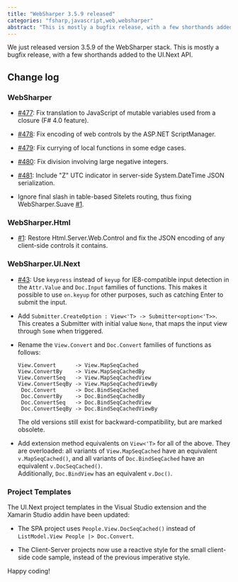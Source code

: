 ```yaml
---
title: "WebSharper 3.5.9 released"
categories: "fsharp,javascript,web,websharper"
abstract: "This is mostly a bugfix release, with a few shorthands added to the UI.Next API."
---
```

We just released version 3.5.9 of the WebSharper stack. This is mostly a bugfix release, with a few shorthands added to the UI.Next API.

## Change log

### WebSharper

* [#477](https://github.com/intellifactory/websharper/issues/477): Fix translation to JavaScript of mutable variables used from a closure (F# 4.0 feature).

* [#478](https://github.com/intellifactory/websharper/issues/478): Fix encoding of web controls by the ASP.NET ScriptManager.

* [#479](https://github.com/intellifactory/websharper/issues/479): Fix currying of local functions in some edge cases.

* [#480](https://github.com/intellifactory/websharper/issues/480): Fix division involving large negative integers.

* [#481](https://github.com/intellifactory/websharper/issues/481): Include "Z" UTC indicator in server-side System.DateTime JSON serialization.

* Ignore final slash in table-based Sitelets routing, thus fixing WebSharper.Suave [#1](https://github.com/intellifactory/websharper/issues/1).

### WebSharper.Html

* [#1](https://github.com/intellifactory/websharper.html/issues/1): Restore Html.Server.Web.Control and fix the JSON encoding of any client-side controls it contains.

### WebSharper.UI.Next

* [#43](https://github.com/intellifactory/websharper.ui.next/issues/43): Use `keypress` instead of `keyup` for IE8-compatible input detection in the `Attr.Value` and `Doc.Input` families of functions. This makes it possible to use `on.keyup` for other purposes, such as catching Enter to submit the input.

* Add `Submitter.CreateOption : View<'T> -> Submitter<option<'T>>`. This creates a Submitter with initial value `None`, that maps the input view through `Some` when triggered.

* Rename the `View.Convert` and `Doc.Convert` families of functions as follows:

    ```
    View.Convert      -> View.MapSeqCached
    View.ConvertBy    -> View.MapSeqCachedBy
    View.ConvertSeq   -> View.MapSeqCachedView
    View.ConvertSeqBy -> View.MapSeqCachedViewBy
     Doc.Convert      -> Doc.BindSeqCached
     Doc.ConvertBy    -> Doc.BindSeqCachedBy
     Doc.ConvertSeq   -> Doc.BindSeqCachedView
     Doc.ConvertSeqBy -> Doc.BindSeqCachedViewBy
    ```
    
    The old versions still exist for backward-compatibility, but are marked obsolete.

* Add extension method equivalents on `View<'T>` for all of the above. They are overloaded: all variants of `View.MapSeqCached` have an equivalent `v.MapSeqCached()`, and all variants of `Doc.BindSeqCached` have an equivalent `v.DocSeqCached()`.  
    Additionally, `Doc.BindView` has an equivalent `v.Doc()`.

### Project Templates

The UI.Next project templates in the Visual Studio extension and the Xamarin Studio addin have been updated:

* The SPA project uses `People.View.DocSeqCached()` instead of `ListModel.View People |> Doc.Convert`.

* The Client-Server projects now use a reactive style for the small client-side code sample, instead of the previous imperative style.

Happy coding!